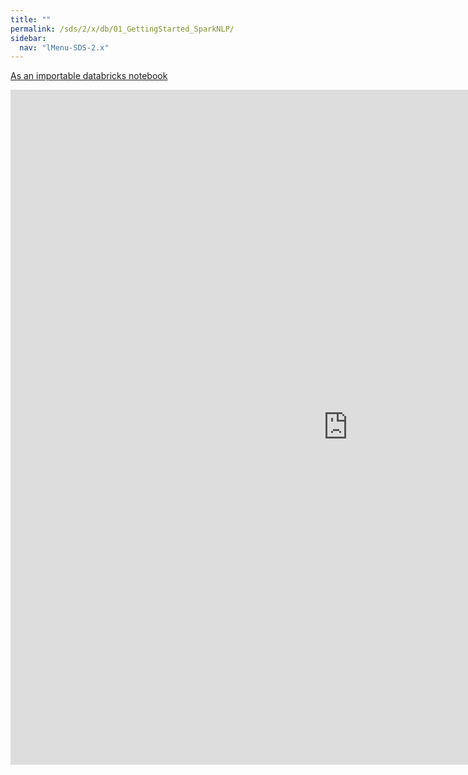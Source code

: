 ```yaml
---
title: ""
permalink: /sds/2/x/db/01_GettingStarted_SparkNLP/
sidebar:
  nav: "lMenu-SDS-2.x"
---
```


[As an importable databricks notebook](https://lamastex.github.io/scalable-data-science/sds/2/x/db/01_GettingStarted_SparkNLP.html)

<iframe src="https://lamastex.github.io/scalable-data-science/sds/2/x/db/01_GettingStarted_SparkNLP" width="1080" height="1080" frameborder="0"></iframe>
